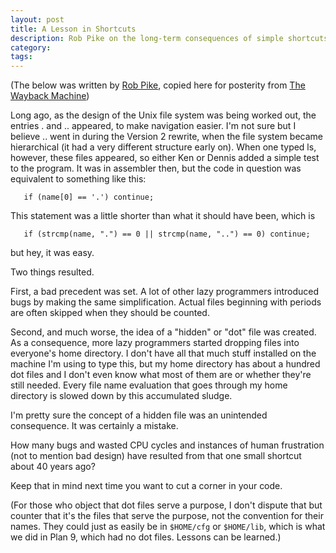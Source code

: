 ```yaml
---
layout: post
title: A Lesson in Shortcuts
description: Rob Pike on the long-term consequences of simple shortcuts
category:
tags:
---
```


(The below was written by [Rob Pike](https://en.wikipedia.org/wiki/Rob_Pike), copied here for posterity from [The Wayback Machine](https://web.archive.org/web/20140803082229/https://plus.google.com/+RobPikeTheHuman/posts/R58WgWwN9jp))

Long ago, as the design of the Unix file system was being worked out, the entries . and .. appeared, to make navigation easier. I'm not sure but I believe .. went in during the Version 2 rewrite, when the file system became hierarchical (it had a very different structure early on).  When one typed ls, however, these files appeared, so either Ken or Dennis added a simple test to the program. It was in assembler then, but the code in question was equivalent to something like this:
```
   if (name[0] == '.') continue;
```
This statement was a little shorter than what it should have been, which is
```
   if (strcmp(name, ".") == 0 || strcmp(name, "..") == 0) continue;
```
but hey, it was easy.

Two things resulted.

First, a bad precedent was set. A lot of other lazy programmers introduced bugs by making the same simplification. Actual files beginning with periods are often skipped when they should be counted.

Second, and much worse, the idea of a "hidden" or "dot" file was created. As a consequence, more lazy programmers started dropping files into everyone's home directory. I don't have all that much stuff installed on the machine I'm using to type this, but my home directory has about a hundred dot files and I don't even know what most of them are or whether they're still needed. Every file name evaluation that goes through my home directory is slowed down by this accumulated sludge.

I'm pretty sure the concept of a hidden file was an unintended consequence. It was certainly a mistake.

How many bugs and wasted CPU cycles and instances of human frustration (not to mention bad design) have resulted from that one small shortcut about  40 years ago?

Keep that in mind next time you want to cut a corner in your code.

(For those who object that dot files serve a purpose, I don't dispute that but counter that it's the files that serve the purpose, not the convention for their names. They could just as easily be in `$HOME/cfg` or `$HOME/lib`, which is what we did in Plan 9, which had no dot files. Lessons can be learned.)
